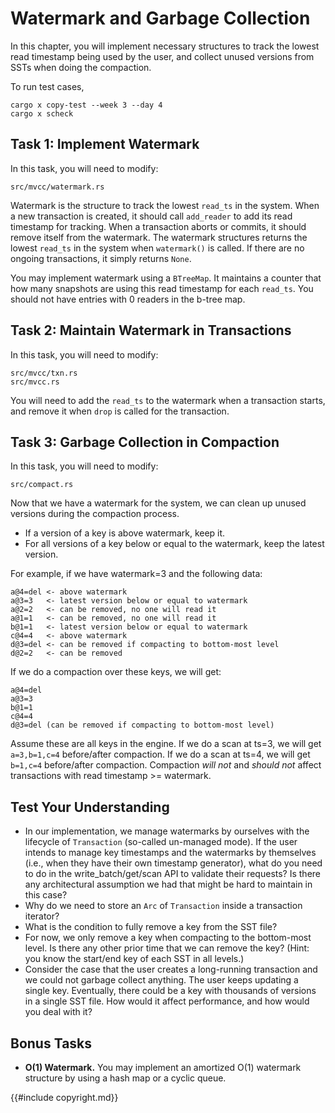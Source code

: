 <!--
  mini-lsm-book © 2022-2025 by Alex Chi Z is licensed under CC BY-NC-SA 4.0
-->

# Watermark and Garbage Collection

In this chapter, you will implement necessary structures to track the lowest read timestamp being used by the user, and collect unused versions from SSTs when doing the compaction.

To run test cases,

```
cargo x copy-test --week 3 --day 4
cargo x scheck
```

## Task 1: Implement Watermark

In this task, you will need to modify:

```
src/mvcc/watermark.rs
```

Watermark is the structure to track the lowest `read_ts` in the system. When a new transaction is created, it should call `add_reader` to add its read timestamp for tracking. When a transaction aborts or commits, it should remove itself from the watermark. The watermark structures returns the lowest `read_ts` in the system when `watermark()` is called. If there are no ongoing transactions, it simply returns `None`.

You may implement watermark using a `BTreeMap`. It maintains a counter that how many snapshots are using this read timestamp for each `read_ts`. You should not have entries with 0 readers in the b-tree map.

## Task 2: Maintain Watermark in Transactions

In this task, you will need to modify:

```
src/mvcc/txn.rs
src/mvcc.rs
```

You will need to add the `read_ts` to the watermark when a transaction starts, and remove it when `drop` is called for the transaction.

## Task 3: Garbage Collection in Compaction

In this task, you will need to modify:

```
src/compact.rs
```

Now that we have a watermark for the system, we can clean up unused versions during the compaction process.

* If a version of a key is above watermark, keep it.
* For all versions of a key below or equal to the watermark, keep the latest version.

For example, if we have watermark=3 and the following data:

```
a@4=del <- above watermark
a@3=3   <- latest version below or equal to watermark
a@2=2   <- can be removed, no one will read it
a@1=1   <- can be removed, no one will read it
b@1=1   <- latest version below or equal to watermark
c@4=4   <- above watermark
d@3=del <- can be removed if compacting to bottom-most level
d@2=2   <- can be removed
```

If we do a compaction over these keys, we will get:

```
a@4=del
a@3=3
b@1=1
c@4=4
d@3=del (can be removed if compacting to bottom-most level)
```

Assume these are all keys in the engine. If we do a scan at ts=3, we will get `a=3,b=1,c=4` before/after compaction. If we do a scan at ts=4, we will get `b=1,c=4` before/after compaction. Compaction *will not* and *should not* affect transactions with read timestamp >= watermark.

## Test Your Understanding

* In our implementation, we manage watermarks by ourselves with the lifecycle of `Transaction` (so-called un-managed mode). If the user intends to manage key timestamps and the watermarks by themselves (i.e., when they have their own timestamp generator), what do you need to do in the write_batch/get/scan API to validate their requests? Is there any architectural assumption we had that might be hard to maintain in this case?
* Why do we need to store an `Arc` of `Transaction` inside a transaction iterator?
* What is the condition to fully remove a key from the SST file?
* For now, we only remove a key when compacting to the bottom-most level. Is there any other prior time that we can remove the key? (Hint: you know the start/end key of each SST in all levels.)
* Consider the case that the user creates a long-running transaction and we could not garbage collect anything. The user keeps updating a single key. Eventually, there could be a key with thousands of versions in a single SST file. How would it affect performance, and how would you deal with it?

## Bonus Tasks

* **O(1) Watermark.** You may implement an amortized O(1) watermark structure by using a hash map or a cyclic queue.

{{#include copyright.md}}
